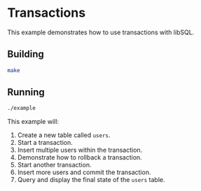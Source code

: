 # Transactions

This example demonstrates how to use transactions with libSQL.

## Building

```bash
make
```

## Running

```bash
./example
```

This example will:

1. Create a new table called `users`.
2. Start a transaction.
3. Insert multiple users within the transaction.
4. Demonstrate how to rollback a transaction.
5. Start another transaction.
6. Insert more users and commit the transaction.
7. Query and display the final state of the `users` table.
